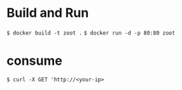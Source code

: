 

# Build and Run
`$ docker build -t zoot .`
`$ docker run -d -p 80:80 zoot `

# consume
` $ curl -X GET 'http://<your-ip> `
